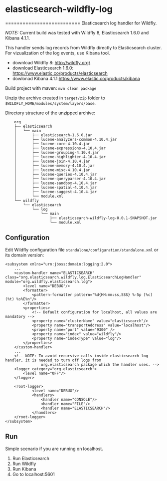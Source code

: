 # elasticsearch-wildfly-log
==========================
Elasticsearch log handler for Wildfly.

*NOTE:*
Current build was tested with Wildfly 8, Elasticsearch 1.6.0 and Kibana 4.1.1.

This handler sends log records from Wildfly directly to Elasticsearch cluster.
For vizualization of the log events, use Kibana tool.

* download Wildfly 8: http://wildfly.org/
* download Elasticsearch 1.6.0: https://www.elastic.co/products/elasticsearch
* dowlonad Kibana 4.1.1:https://www.elastic.co/products/kibana

Build project with maven: `mvn clean package`

Unzip the archive created in `target/zip` folder to `$WILDFLY_HOME/modules/system/layers/base`.

Directory structure of the unzipped archive:

```
	org
	├── elasticsearch
	│   └── main
	│       ├── elasticsearch-1.6.0.jar
	│       ├── lucene-analyzers-common-4.10.4.jar
	│       ├── lucene-core-4.10.4.jar
	│       ├── lucene-expressions-4.10.4.jar
	│       ├── lucene-grouping-4.10.4.jar
	│       ├── lucene-highlighter-4.10.4.jar
	│       ├── lucene-join-4.10.4.jar
	│       ├── lucene-memory-4.10.4.jar
	│       ├── lucene-misc-4.10.4.jar
	│       ├── lucene-queries-4.10.4.jar
	│       ├── lucene-queryparser-4.10.4.jar
	│       ├── lucene-sandbox-4.10.4.jar
	│       ├── lucene-spatial-4.10.4.jar
	│       ├── lucene-suggest-4.10.4.jar
	│       └── module.xml
	└── wildfly
	    └── elasticsearch
	        └── log
	            └── main
	                ├── elasticsearch-wildfly-log-0.0.1-SNAPSHOT.jar
	                └── module.xml
```
## Configuration

Edit Wildfly configuration file `standalone/configuration/standalone.xml` or its domain version:

```
<subsystem xmlns="urn:jboss:domain:logging:2.0">
	...
	<custom-handler name="ELASTICSEARCH" class="org.elasticsearch.wildfly.log.ElasticsearchLogHandler" module="org.wildfly.elasticsearch.log">
		<level name="DEBUG"/>
		<formatter>
		    <pattern-formatter pattern="%d{HH:mm:ss,SSS} %-5p [%c] (%t) %s%E%n"/>
		</formatter>
		<properties>
			<!-- Default configuration for localhost, all values are mandatory -->
		    <property name="clusterName" value="elasticsearch"/>  
		    <property name="transportAddress" value="localhost"/>  
		    <property name="port" value="9300" />
		    <property name="index" value="wildfly"/>  
		    <property name="indexType" value="log"/>
		</properties>  
	</custom-handler>
	...
	<!-- NOTE: To avoid recursive calls inside elasticsearch log handler, it is needed to turn off logs from
		 		org.elasticsearch package which the handler uses. -->
	<logger category="org.elasticsearch">
	    <level name="OFF"/>
	</logger>
	
	<root-logger>
            <level name="DEBUG"/>
            <handlers>
                <handler name="CONSOLE"/>
                <handler name="FILE"/>
	    		<handler name="ELASTICSEARCH"/>
            </handlers>
    </root-logger>
</subsystem>
```

## Run

Simple scenario if you are running on localhost.

1. Run Elasticsearch
2. Run Wildfly
3. Run Kibana
4. Go to localhost:5601